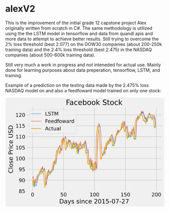 # alexV2

This is the improvement of the initial grade 12 capstone project Alex originally written from scratch in C#. The same methodology is utilized using the the LSTM model in tensorflow and data from quandl apis and more data to attempt to achieve better results. Still trying to overcome the 2% loss threshold (best 2.077) on the DOW30 companies (about 200-250k training data) and the 2.4% loss threshold (best 2.475) in the NASDAQ companies (about 500-600k training data). 

Still very much a work in progress and not inteneded for actual use. Mainly done for learning purposes about data preperation, tensorflow, LSTM, and training.



Example of a prediction on the testing data made by the 2.475% loss NASDAQ model on and also a feedfoward model trained on only one stock:

![](images/2.475.png)
